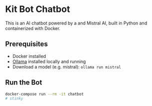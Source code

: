 # Kit Bot Chatbot

This is an AI chatbot powered by a and Mistral AI, built in Python and containerized with Docker.

## Prerequisites

- Docker installed
- [Ollama](https://ollama.com) installed locally and running
- Download a model (e.g. mistral): `ollama run mistral`

## Run the Bot

```bash
docker-compose run --rm -it chatbot
# stinky